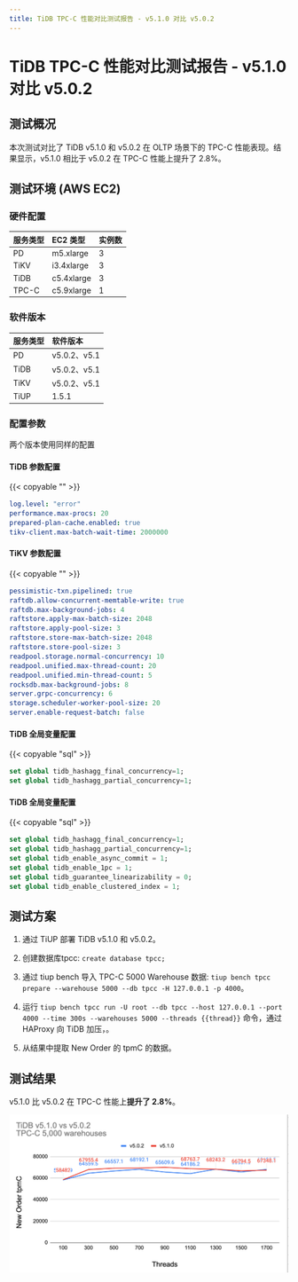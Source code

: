 ```yaml
---
title: TiDB TPC-C 性能对比测试报告 - v5.1.0 对比 v5.0.2
---
```


# TiDB TPC-C 性能对比测试报告 - v5.1.0 对比 v5.0.2

## 测试概况

本次测试对比了 TiDB v5.1.0 和 v5.0.2 在 OLTP 场景下的 TPC-C 性能表现。结果显示，v5.1.0 相比于 v5.0.2 在 TPC-C 性能上提升了 2.8%。

## 测试环境 (AWS EC2)

### 硬件配置

| 服务类型   | EC2 类型   |    实例数  |
|:----------|:----------|:----------|
| PD        | m5.xlarge |     3     |
| TiKV      | i3.4xlarge|     3     |
| TiDB      | c5.4xlarge|     3     |
| TPC-C  | c5.9xlarge|     1     |

### 软件版本

| 服务类型   | 软件版本    |
|:----------|:-----------|
| PD        | v5.0.2、v5.1   |
| TiDB      | v5.0.2、v5.1   |
| TiKV      | v5.0.2、v5.1   |
| TiUP  | 1.5.1     |

### 配置参数

两个版本使用同样的配置

#### TiDB 参数配置

{{< copyable "" >}}

```yaml
log.level: "error"
performance.max-procs: 20
prepared-plan-cache.enabled: true
tikv-client.max-batch-wait-time: 2000000
```

#### TiKV 参数配置

{{< copyable "" >}}

```yaml
pessimistic-txn.pipelined: true
raftdb.allow-concurrent-memtable-write: true
raftdb.max-background-jobs: 4
raftstore.apply-max-batch-size: 2048
raftstore.apply-pool-size: 3
raftstore.store-max-batch-size: 2048
raftstore.store-pool-size: 3
readpool.storage.normal-concurrency: 10
readpool.unified.max-thread-count: 20
readpool.unified.min-thread-count: 5
rocksdb.max-background-jobs: 8
server.grpc-concurrency: 6
storage.scheduler-worker-pool-size: 20
server.enable-request-batch: false
```

#### TiDB 全局变量配置

{{< copyable "sql" >}}

```sql
set global tidb_hashagg_final_concurrency=1;
set global tidb_hashagg_partial_concurrency=1;
```

#### TiDB 全局变量配置

{{< copyable "sql" >}}

```sql
set global tidb_hashagg_final_concurrency=1;
set global tidb_hashagg_partial_concurrency=1;
set global tidb_enable_async_commit = 1;
set global tidb_enable_1pc = 1;
set global tidb_guarantee_linearizability = 0;
set global tidb_enable_clustered_index = 1;
```

## 测试方案

1. 通过 TiUP 部署 TiDB v5.1.0 和 v5.0.2。

2. 创建数据库tpcc: `create database tpcc;`
2. 通过 tiup bench 导入 TPC-C 5000 Warehouse 数据: `tiup bench tpcc prepare --warehouse 5000 --db tpcc -H 127.0.0.1 -p 4000`。

3. 运行 `tiup bench tpcc run -U root --db tpcc --host 127.0.0.1 --port 4000 --time 300s --warehouses 5000 --threads {{thread}}` 命令，通过 HAProxy 向 TiDB 加压，。

4. 从结果中提取 New Order 的 tpmC 的数据。

## 测试结果

v5.1.0 比 v5.0.2 在 TPC-C 性能上**提升了 2.8%**。

![TPC-C](/media/tpcc_v510_vs_v502.png)
